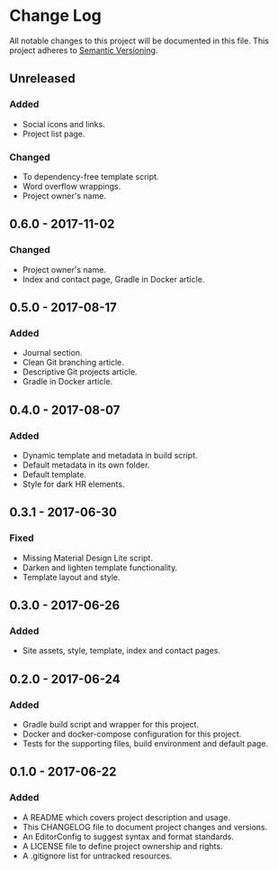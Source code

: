 # Change Log

All notable changes to this project will be documented in this file. This
project adheres to [Semantic Versioning](http://semver.org).

## Unreleased

### Added

  - Social icons and links.
  - Project list page.

### Changed

  - To dependency-free template script.
  - Word overflow wrappings.
  - Project owner's name.

## 0.6.0 - 2017-11-02

### Changed

  - Project owner's name.
  - Index and contact page, Gradle in Docker article.

## 0.5.0 - 2017-08-17

### Added

  - Journal section.
  - Clean Git branching article.
  - Descriptive Git projects article.
  - Gradle in Docker article.

## 0.4.0 - 2017-08-07

### Added

  - Dynamic template and metadata in build script.
  - Default metadata in its own folder.
  - Default template.
  - Style for dark HR elements.

## 0.3.1 - 2017-06-30

### Fixed

  - Missing Material Design Lite script.
  - Darken and lighten template functionality.
  - Template layout and style.

## 0.3.0 - 2017-06-26

### Added

  - Site assets, style, template, index and contact pages.

## 0.2.0 - 2017-06-24

### Added

  - Gradle build script and wrapper for this project.
  - Docker and docker-compose configuration for this project.
  - Tests for the supporting files, build environment and default page.

## 0.1.0 - 2017-06-22

### Added

  - A README which covers project description and usage.
  - This CHANGELOG file to document project changes and versions.
  - An EditorConfig to suggest syntax and format standards.
  - A LICENSE file to define project ownership and rights.
  - A .gitignore list for untracked resources.

